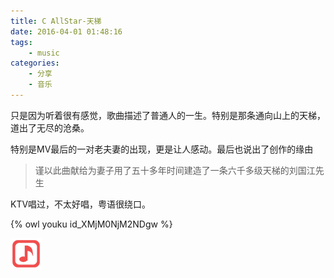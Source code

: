 ```yaml
---
title: C AllStar-天梯
date: 2016-04-01 01:48:16
tags: 
    - music
categories: 
    - 分享
    - 音乐
---
```


只是因为听着很有感觉，歌曲描述了普通人的一生。特别是那条通向山上的天梯，道出了无尽的沧桑。

特别是MV最后的一对老夫妻的出现，更是让人感动。最后也说出了创作的缘由

> 谨以此曲献给为妻子用了五十多年时间建造了一条六千多级天梯的刘国江先生

KTV唱过，不太好唱，粤语很绕口。

{% owl youku id_XMjM0NjM2NDgw %}

![Music](images/music.png)